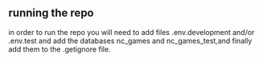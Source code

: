 ## running the repo

in order to run the repo you will need to add files .env.development and/or .env.test 
and add the databases nc_games and nc_games_test,and finally add them to the .getignore file.